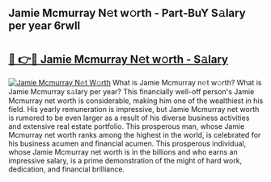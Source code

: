 ## Jamie Mcmurray N𝚎t w𝚘rth - Part-BuY S𝚊lary per year 6rwIl

# <h2><a href="http://gc4sldc.nevu.top/?p=Jamie+Mcmurray">🔗 👉🔴 Jamie Mcmurray N𝚎t w𝚘rth - S𝚊lary</a></h2>

[![Jamie Mcmurray N𝚎t W𝚘rth](https://i.imgur.com/Oavwk0R.jpeg)](http://gc4sldc.nevu.top/?p=Jamie+Mcmurray)
What is Jamie Mcmurray n𝚎t w𝚘rth? What is Jamie Mcmurray s𝚊lary per year?
This financially well-off person's Jamie Mcmurray net worth is considerable, making him one of the wealthiest in his field. His yearly remuneration is impressive, but Jamie Mcmurray net worth is rumored to be even larger as a result of his diverse business activities and extensive real estate portfolio. This prosperous man, whose Jamie Mcmurray net worth ranks among the highest in the world, is celebrated for his business acumen and financial acumen. This prosperous individual, whose Jamie Mcmurray net worth is in the billions and who earns an impressive salary, is a prime demonstration of the might of hard work, dedication, and financial brilliance.
